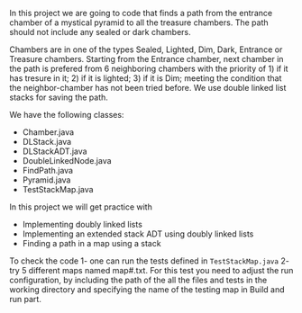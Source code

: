 In this project we are going to code that finds a path from the entrance chamber of a mystical pyramid to all the treasure chambers. The path should not include any sealed or dark chambers.   

Chambers are in one of the types Sealed, Lighted, Dim, Dark, Entrance or Treasure chambers. Starting from the Entrance chamber, next chamber in the path is prefered from 6 neighboring chambers with the priority of 1) if it has tresure in it; 2) if it is lighted; 3) if it is Dim; meeting the condition that the neighbor-chamber has not been tried before. We use double linked list stacks for saving the path. 

We have the following classes:
- Chamber.java
- DLStack.java
- DLStackADT.java
- DoubleLinkedNode.java 
- FindPath.java
- Pyramid.java 
- TestStackMap.java

In this project we will get practice with
- Implementing doubly linked lists
- Implementing an extended stack ADT using doubly linked lists
- Finding a path in a map using a stack


To check the code
1- one can run the tests defined in `TestStackMap.java`
2- try 5 different maps named map#.txt. For this test you need to adjust the run configuration, by including the path of the all the files and tests in the working directory and specifying the name of the testing map in Build and run part.

   
